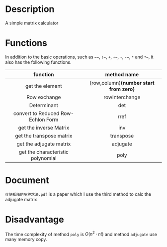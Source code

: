 # Description
A simple matrix calculator
# Functions
In addition to the basic operations, such as `==`, `!=`, `+`, `+=`, `-`, `-=`, `*` and `*=`, it also has the following functions.

|function|method name|
|:-:|:-:|
|get the element|(row,column)**(number start from zero)**|
|Row exchange|rowInterchange|
|Determinant|det|
|convert to Reduced Row-Echlon Form|rref|
|get the inverse Matrix|inv|
|get the transpose matrix|transpose|
|get the adjugate matrix|adjugate|
|get the characteristic polynomial|poly|

# Document
`伴随矩阵的多种求法.pdf` is a paper which I use the third method to calc the adjugate matrix
# Disadvantage
The time complexity of method `poly` is $O(n^2·n!)$ and method `adjugate` use many memory copy.
